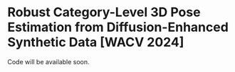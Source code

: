 # Robust Category-Level 3D Pose Estimation from Diffusion-Enhanced Synthetic Data [WACV 2024]
Code will be available soon.
